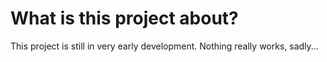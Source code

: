 # What is this project about?

This project is still in very early development. Nothing really works, sadly...